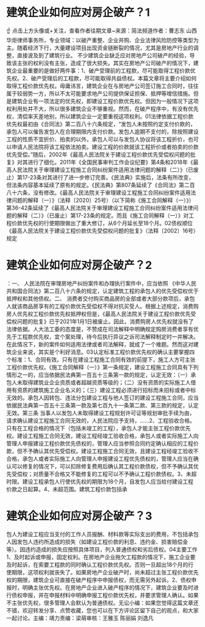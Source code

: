# 建筑企业如何应对房企破产？1

☝ 点击上方头像或+关注，查看作者往期文章~来源：简法频道作者：曹志东 山西华炬律师事务所，专业领域：以破产重整、企业并购、企业法律风险防控等类型为主。随着经济下行，大量建设项目出现资金链断裂的情况，尤其是房地产行业的调整，直接波及到了建筑行业。  不少建筑企业缺乏应对房地产公司破产的经验，导致该主张的权利没有主张，造成了很大损失。其实在房地产公司破产的情况下，建筑企业最重要的是做好两件事：1、破产受理前的工程款，尽可能取得工程价款优先权。2、破产受理后的工程款，尽可能取得共益债权。本篇文章将主要介绍如何取得工程价款优先权。毋庸讳言，建筑企业在与房地产公司签订施工合同时，往往属于较弱势一方，所以不太可能要求地产公司提供保证担保、抵押等增信措施。但是建筑企业有一项法定的优先权，即建设工程价款优先权。但因为一般情况下这项权利用处并不大，所以很多建筑企业不够重视。然而，在破产程序中，有没有优先权，清偿率天差地别，所以建筑企业一定要重视这项权利。01法律依据工程价款优先权最初由《合同法》第二百八十六条规定，“发包人未按照约定支付价款的，承包人可以催告发包人在合理期限内支付价款。发包人逾期不支付的，除按照建设工程的性质不宜折价、拍卖的以外，承包人可以与发包人协议将该工程折价，也可以申请人民法院将该工程依法拍卖。建设工程的价款就该工程折价或者拍卖的价款优先受偿。”随后，2002年《最高人民法院关于建设工程价款优先受偿权问题的批复》对其进行了细化。2011年《全国民事审判工作会议纪要》第4条和2018年《最高人民法院关于审理建设工程施工合同纠纷案件适用法律问题的解释（二）》（已废止）第17-23条对其进行了进一步修订完善。《民法典》实施后，法条有所改变，但法条内容基本延续了原有的规定。《民法典》第807条延续了《合同法》第二百八十六条，没有修改。《最高人民法院关于审理建设工程施工合同纠纷案件适用法律问题的解释（一）》（法释〔2020〕25号）（以下简称《施工合同解释（一）》）第36-42条延续了《最高人民法院关于审理建设工程施工合同纠纷案件适用法律问题的解释（二）》（已废止）第17-23条的规定。而且《施工合同解释（一）》对工程价款优先权的行使期限做出了重大修订，从6个月延长至18个月。02债权顺位《最高人民法院关于建设工程价款优先受偿权问题的批复》（法释〔2002〕16号）规定

# 建筑企业如何应对房企破产？2

：一、 人民法院在审理房地产纠纷案件和办理执行案件中，应当依照 《中华人民共和国合同法》第二百八十六条的规定，认定建筑工程的承包人的优先受偿权优于抵押权和其他债权。二、 消费者交付购买商品房的全部或者大部分款项后，承包人就该商品房享有的工程价款优先受偿权不得对抗买受人。根据上述规定，消费购房人优先权工程价款优先权抵押权但是，《最高人民法院关于建设工程价款优先受偿权问题的批复》已于2021年1月1日被废止。因此，消费购房人优先权就没有了法律依据。人大法工委的态度是，不赞成在司法解释中明确规定购房消费者享有优先于工程款优先权，宜个案处理，待今后执行异议之诉司法解释制定时一并解决。在此情况下，新的案件如何适用法律或者司法解释，就成了一个难题。然而这对建筑企业来说，其实是个利好消息。03认定标准工程价款优先权的确认主要掌握四个标准：1、合同有效。只有在建设工程施工合同有效的前提下，施工人方可主张工程价款优先权。《施工合同解释（一）》第一条规定，建设工程施工合同具有下列情形之一的，应当依据民法典第一百五十三条第一款的规定，认定无效：（一）承包人未取得建筑业企业资质或者超越资质等级的；（二）没有资质的实际施工人借用有资质的建筑施工企业名义的；（三）建设工程必须进行招标而未招标或者中标无效的。承包人因转包、违法分包建设工程与他人签订的建设工程施工合同，应当依据民法典第一百五十三条第一款及第七百九十一条第二款、第三款的规定，认定无效。第三条 当事人以发包人未取得建设工程规划许可证等规划审批手续为由，请求确认建设工程施工合同无效的，人民法院应予支持，……2、工程验收合格。只有在工程合格的情况下（包括未竣工的工程），承包人才能主张工程价款优先权。建设工程施工合同无效，建设工程经竣工验收合格，承包人或者实际施工人向管理人申报建设工程价款优先债权的，管理人应当参照合同约定确认相应的工程价款，但不予确认其优先受偿权。建设工程施工合同无效，且建设工程经竣工验收不合格，承包人或者实际施工人向管理人申报建设工程优先债权的，管理人应当在确认可以修复的情况下，可以扣除修复费用后确认其工程价款债权，但不予确认其优先受偿权；对质量不合格又不能修复的工程可以不予确认工程价款债权。3、未超时限。建设工程承包人行使优先权的期限为18个月，自发包人应当给付建设工程价款之日起算。4、未超范围。建筑工程价款包括承

# 建筑企业如何应对房企破产？3

包人为建设工程应当支付的工作人员报酬、材料款等实际支出的费用，不包括承包人因发包人违约所造成的损失（如建设工程价款的利息、违约金、损害赔偿金等）。因违约造成的损失应按照具体项目，列入普通债权和劣后债权。04主要工作1、及时起诉或申报，固定权利。在房地产企业拖欠工程款的情况下，施工企业要及时起诉，在索要工程款的同时确认工程价款优先权。否则一旦超出18个月的行使期限，这项权利就丧失了。如果房地产企业破产时，尚未超过主张工程价款优先权的期限，建筑企业可直接在破产程序中申报债权，而无需另外起诉。2、债权申报时，明确主张优先权。在房地产企业进入破产程序的情况下，建筑企业要及时进行债权申报，并在申报材料中明确申报工程价款优先权，并要求管理人确认。如果不主张优先权，很多管理人会默认为普通债权。无讼小编：如果您觉得这篇文章还不错，欢迎转发分享、点赞收藏，您也可以在下方评论区留下自己的观点，和大家一起讨论。主编：靖力责编：梁萌审核：王雅玉 陈丽娟 刘逸凡 

